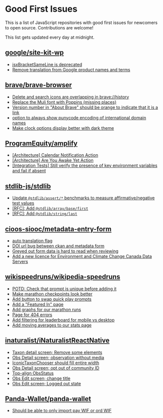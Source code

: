# Good First Issues

This is a list of JavaScript repositories with good first issues for newcomers to open source. Contributions are welcome!

This list gets updated every day at midnight.

## [google/site-kit-wp](https://github.com/google/site-kit-wp)

- [jsxBracketSameLine is deprecated](https://github.com/google/site-kit-wp/issues/6603)
- [Remove translation from Google product names and terms](https://github.com/google/site-kit-wp/issues/7650)

## [brave/brave-browser](https://github.com/brave/brave-browser)

- [Delete and search icons are overlapping in brave://history](https://github.com/brave/brave-browser/issues/32399)
- [Replace the Muli font with Poppins (missing places)](https://github.com/brave/brave-browser/issues/27081)
- [Version number in "About Brave" should be orange to indicate that it is a link](https://github.com/brave/brave-browser/issues/26040)
- [option to always show punycode encoding of international domain names](https://github.com/brave/brave-browser/issues/17232)
- [Make clock options display better with dark theme](https://github.com/brave/brave-browser/issues/12061)

## [ProgramEquity/amplify](https://github.com/ProgramEquity/amplify)

- [[Architecture] Calendar Notification Action](https://github.com/ProgramEquity/amplify/issues/624)
- [[Architecture] Are You Awake Yet Action](https://github.com/ProgramEquity/amplify/issues/623)
- [[Integration Tests] Still verify the presence of key environment variables and fail if absent](https://github.com/ProgramEquity/amplify/issues/483)

## [stdlib-js/stdlib](https://github.com/stdlib-js/stdlib)

- [Update `@stdlib/assert/*` benchmarks to measure affirmative/negative test values](https://github.com/stdlib-js/stdlib/issues/1148)
- [[RFC]: Add `@stdlib/array/base/first`](https://github.com/stdlib-js/stdlib/issues/857)
- [[RFC]: Add `@stdlib/string/last`](https://github.com/stdlib-js/stdlib/issues/854)

## [cioos-siooc/metadata-entry-form](https://github.com/cioos-siooc/metadata-entry-form)

- [auto translation flag](https://github.com/cioos-siooc/metadata-entry-form/issues/233)
- [DOI url bug between ckan and metadata form](https://github.com/cioos-siooc/metadata-entry-form/issues/230)
- [Greyed out form data is hard to read when reviewing](https://github.com/cioos-siooc/metadata-entry-form/issues/96)
- [Add a new licence for Environment and Climate Change Canada Data Servers](https://github.com/cioos-siooc/metadata-entry-form/issues/231)

## [wikispeedruns/wikipedia-speedruns](https://github.com/wikispeedruns/wikipedia-speedruns)

- [POTD: Check that prompt is unique before adding it](https://github.com/wikispeedruns/wikipedia-speedruns/issues/542)
- [Make marathon checkpoints look better](https://github.com/wikispeedruns/wikipedia-speedruns/issues/529)
- [Add button to swap quick play prompts](https://github.com/wikispeedruns/wikipedia-speedruns/issues/527)
- [Add a "Featured In" page ](https://github.com/wikispeedruns/wikipedia-speedruns/issues/512)
- [Add graphs for our marathon runs](https://github.com/wikispeedruns/wikipedia-speedruns/issues/524)
- [Page for 404 errors](https://github.com/wikispeedruns/wikipedia-speedruns/issues/121)
- [Add filtering for leaderboard for mobile vs desktop](https://github.com/wikispeedruns/wikipedia-speedruns/issues/516)
- [Add moving averages to our stats page](https://github.com/wikispeedruns/wikipedia-speedruns/issues/513)

## [inaturalist/iNaturalistReactNative](https://github.com/inaturalist/iNaturalistReactNative)

- [Taxon detail screen; Remove some elements](https://github.com/inaturalist/iNaturalistReactNative/issues/874)
- [Obs Detail screen; observation without media](https://github.com/inaturalist/iNaturalistReactNative/issues/883)
- [IconicTaxonChooser should fill entire width](https://github.com/inaturalist/iNaturalistReactNative/issues/933)
- [Obs Detail screen; opt out of community ID](https://github.com/inaturalist/iNaturalistReactNative/issues/882)
- [Top-align ObsStatus](https://github.com/inaturalist/iNaturalistReactNative/issues/895)
- [Obs Edit screen; change title](https://github.com/inaturalist/iNaturalistReactNative/issues/880)
- [Obs Edit screen; Logged out state](https://github.com/inaturalist/iNaturalistReactNative/issues/877)

## [Panda-Wallet/panda-wallet](https://github.com/Panda-Wallet/panda-wallet)

- [Should be able to only import pay WIF or ord WIF](https://github.com/Panda-Wallet/panda-wallet/issues/156)

